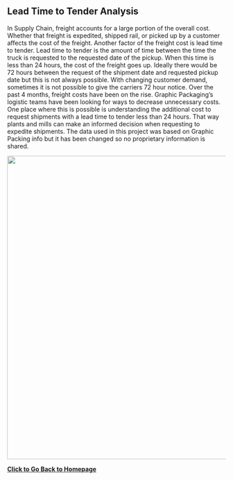 ## Lead Time to Tender Analysis

In Supply Chain, freight accounts for a large portion of the overall cost. Whether that freight is expedited, shipped rail, or picked up by a customer affects the cost of the freight. Another factor of the freight cost is lead time to tender. Lead time to tender is the amount of time between the time the truck is requested to the requested date of the pickup. When this time is less than 24 hours, the cost of the freight goes up. Ideally there would be 72 hours between the request of the shipment date and requested pickup date but this is not always possible. With changing customer demand, sometimes it is not possible to give the carriers 72 hour notice. Over the past 4 months, freight costs have been on the rise. Graphic Packaging’s logistic teams have been looking for ways to decrease unnecessary costs. One place where this is possible is understanding the additional cost to request shipments with a lead time to tender less than 24 hours. That way plants and mills can make an informed decision when requesting to expedite shipments. The data used in this project was based on Graphic Packing info but it has been changed so no proprietary information is shared.

<p align="center"> 
  <img src = "https://user-images.githubusercontent.com/54515596/107890962-7421c800-6ee1-11eb-84f5-2e2bc7e9fd9b.png" width = "700">
</p>

**[Click to Go Back to Homepage](https://nestingen.github.io/)**
